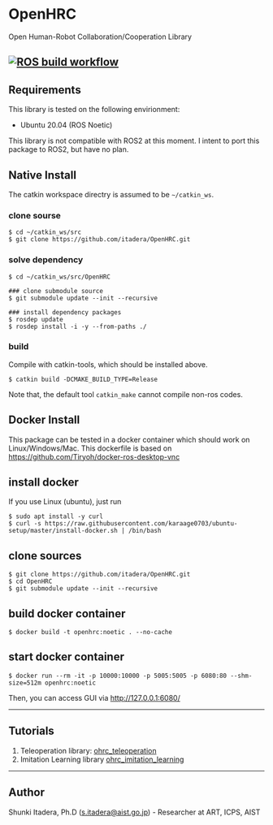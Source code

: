 # OpenHRC
Open Human-Robot Collaboration/Cooperation Library

[![ROS build workflow](https://github.com/itadera/OpenHRC/actions/workflows/build.yaml/badge.svg)](https://github.com/itadera/OpenHRC/actions/workflows/build.yaml)
---

## Requirements
This library is tested on the following envirionment:
- Ubuntu 20.04 (ROS Noetic)

This library is not compatible with ROS2 at this moment.
I intent to port this package to ROS2, but have no plan.

## Native Install

The catkin workspace directry is assumed to be ``~/catkin_ws``.
### clone sourse
```
$ cd ~/catkin_ws/src
$ git clone https://github.com/itadera/OpenHRC.git 
```

### solve dependency
```
$ cd ~/catkin_ws/src/OpenHRC

### clone submodule source
$ git submodule update --init --recursive

### install dependency packages
$ rosdep update
$ rosdep install -i -y --from-paths ./ 
```

### build
Compile with catkin-tools, which should be installed above.

```
$ catkin build -DCMAKE_BUILD_TYPE=Release
```
Note that, the default tool `catkin_make` cannot compile non-ros codes.



## Docker Install
This package can be tested in a docker container which should work on Linux/Windows/Mac.
This dockerfile is based on https://github.com/Tiryoh/docker-ros-desktop-vnc

## install docker
If you use Linux (ubuntu), just run
```
$ sudo apt install -y curl
$ curl -s https://raw.githubusercontent.com/karaage0703/ubuntu-setup/master/install-docker.sh | /bin/bash
```

## clone sources
```
$ git clone https://github.com/itadera/OpenHRC.git 
$ cd OpenHRC
$ git submodule update --init --recursive
```

## build docker container
```
$ docker build -t openhrc:noetic . --no-cache
```

## start docker container
```
$ docker run --rm -it -p 10000:10000 -p 5005:5005 -p 6080:80 --shm-size=512m openhrc:noetic

```
Then, you can access GUI via 
http://127.0.0.1:6080/


---
## Tutorials

1. Teleoperation library: [ohrc_teleoperation](./ohrc_teleoperation)
1. Imitation Learning library [ohrc_imitation_learning](./ohrc_imitation_learning)



---
## Author
Shunki Itadera, Ph.D (s.itadera@aist.go.jp) - Researcher at ART, ICPS, AIST